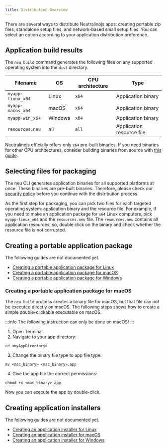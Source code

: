 ```yaml
---
title: Distribution Overview
---
```


There are several ways to distribute Neutralinojs apps: creating portable zip files, standalone setup files, and network-based
small setup files. You can select an option according to your application distribution preference.

## Application build results

The `neu build` command generates the following files on any supported operating system into the `dist` directory.

| Filename            |  OS     | CPU architecture  | Type                    |
| ------------------- | ------- | --------- | ------------------------------- |
| `myapp-linux_x64`   | Linux   | `x64`     | Application binary              |
| `myapp-macos_x64`   | macOS   | `x64`     | Application binary              |
| `myapp-win_x64`     | Windows | `x64`     | Application binary              |
| `resources.neu`     | all     | `all`     | Application resource file       |

Neutralinojs officially offers only `x64` pre-built binaries. If you need binaries for other CPU architectures,
consider building binaries from source with [this guide](../contributing/framework-developer-guide).

## Selecting files for packaging

The neu CLI generates application binaries for all supported platforms at once. These binaries are pre-built binaries.
Therefore, please check our
[security policy](https://github.com/neutralinojs/neutralinojs/security/policy#prebuilt-binaries) before you continue
with the distribution process.

As the first step for packaging, you can pick two files for each targeted operating system: application binary and
the resource file. For example, if you need to make an application package for `x64` Linux computers, pick `myapp-linux_x64`
and the `resources.neu` file. The `resources.neu` contains all application resources, so, double click on the binary and check whether
the resource file is not corrupted.

## Creating a portable application package

The following guides are not documented yet.

- [Creating a portable application package for Linux](#)
- [Creating a portable application package for macOS](#)
- [Creating a portable application package for Windows](#)

### Creating a portable application package for macOS

The `neu build` process creates a binary file for macOS, but that file can not be executed directly on macOS. 
The following steps shows how to create a simple double-clickable executable on macOS.

:::info
The following instruction can only be done on macOS!
:::

1. Open Terminal.
2. Navigate to your app directory:
```
cd <myAppDirectory>
```
3. Change the binary file type to app file type:
```
mv <mac_binary> <mac_binary>.app
```
4. Give the app file the correct permissions:
```
chmod +x <mac_binary>.app
```

Now you can execute the app by double-click.

## Creating application installers

The following guides are not documented yet.

- [Creating an application installer for Linux](#)
- [Creating an application installer for macOS](#)
- [Creating an application installer for Windows](#)




